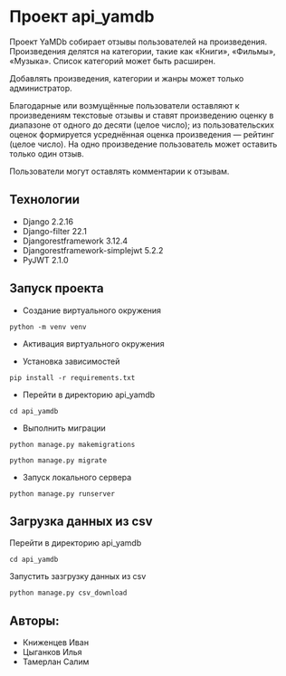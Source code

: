 # Проект api_yamdb
Проект YaMDb собирает отзывы пользователей на произведения.
Произведения делятся на категории, такие как «Книги», «Фильмы», «Музыка». Список категорий может быть расширен.

Добавлять произведения, категории и жанры может только администратор.

Благодарные или возмущённые пользователи оставляют к произведениям текстовые отзывы и ставят произведению оценку в диапазоне от одного до десяти (целое число); из пользовательских оценок формируется усреднённая оценка произведения — рейтинг (целое число). На одно произведение пользователь может оставить только один отзыв.

Пользователи могут оставлять комментарии к отзывам.


## Технологии

- Django                        2.2.16
- Django-filter                 22.1
- Djangorestframework           3.12.4
- Djangorestframework-simplejwt 5.2.2
- PyJWT                         2.1.0

## Запуск проекта

- Создание виртуального окружения
```
python -m venv venv
```

- Активация виртуального окружения

- Установка зависимостей
```
pip install -r requirements.txt
```

- Перейти в директорию api_yamdb
```
cd api_yamdb
```
- Выполнить миграции
```
python manage.py makemigrations

python manage.py migrate
```

- Запуск локального сервера
```
python manage.py runserver
```




## Загрузка данных из csv

Перейти в директорию api_yamdb

```
cd api_yamdb
```

Запустить зазгрузку данных из csv

```
python manage.py csv_download
```

## Авторы:
- Книженцев Иван
- Цыганков Илья
- Тамерлан Салим
